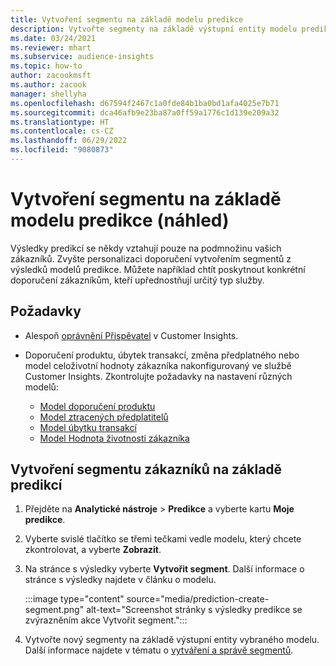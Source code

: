 ```yaml
---
title: Vytvoření segmentu na základě modelu predikce
description: Vytvořte segmenty na základě výstupní entity modelu predikce.
ms.date: 03/24/2021
ms.reviewer: mhart
ms.subservice: audience-insights
ms.topic: how-to
author: zacookmsft
ms.author: zacook
manager: shellyha
ms.openlocfilehash: d67594f2467c1a0fde84b1ba0bd1afa4025e7b71
ms.sourcegitcommit: dca46afb9e23ba87a0ff59a1776c1d139e209a32
ms.translationtype: HT
ms.contentlocale: cs-CZ
ms.lasthandoff: 06/29/2022
ms.locfileid: "9080873"
---
```

# <a name="create-a-segment-based-on-a-prediction-model-preview"></a>Vytvoření segmentu na základě modelu predikce (náhled)

Výsledky predikcí se někdy vztahují pouze na podmnožinu vašich zákazníků. Zvyšte personalizaci doporučení vytvořením segmentů z výsledků modelů predikce. Můžete například chtít poskytnout konkrétní doporučení zákazníkům, kteří upřednostňují určitý typ služby. 

## <a name="prerequisites"></a>Požadavky

- Alespoň [oprávnění Přispěvatel](permissions.md) v Customer Insights.

- Doporučení produktu, úbytek transakcí, změna předplatného nebo model celoživotní hodnoty zákazníka nakonfigurovaný ve službě Customer Insights. Zkontrolujte požadavky na nastavení různých modelů:

  - [Model doporučení produktu](predict-product-recommendation.md)
  - [Model ztracených předplatitelů](predict-subscription-churn.md)
  - [Model úbytku transakcí](predict-transactional-churn.md)
  - [Model Hodnota životnosti zákazníka](predict-customer-lifetime-value.md)

## <a name="create-a-customer-segment-based-on-predictions"></a>Vytvoření segmentu zákazníků na základě predikcí

1. Přejděte na **Analytické nástroje** > **Predikce** a vyberte kartu **Moje predikce**.

1. Vyberte svislé tlačítko se třemi tečkami vedle modelu, který chcete zkontrolovat, a vyberte **Zobrazit**.

1. Na stránce s výsledky vyberte **Vytvořit segment**. Další informace o stránce s výsledky najdete v článku o modelu.

   :::image type="content" source="media/prediction-create-segment.png" alt-text="Screenshot stránky s výsledky predikce se zvýrazněním akce Vytvořit segment.":::

1. Vytvořte nový segmenty na základě výstupní entity vybraného modelu. Další informace najdete v tématu o [vytváření a správě segmentů](segments.md).